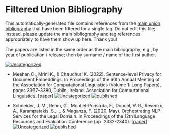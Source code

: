 # Filtered Union Bibliography

This automatically-generated file contains references from the [main union bibliography](index.md) that have been filtered for a single tag.  Do not edit this file; instead, please update the main bibliography and tag references appropriately to have them show up here.  Thank you!

The papers are listed in the same order as the main bibliography; e.g., by year of publication / release; then by surname / name of the first author.

<p>
</p>
  
[![Uncategorized](https://img.shields.io/badge/t-uncategorized-grey)](t-uncategorized.md)

* Meehan C., Mrini K., & Chaudhuri K. (2022). Sentence-level Privacy for Document Embeddings. In Proceedings of the 60th Annual Meeting of the Association for Computational Linguistics (Volume 1: Long Papers), pages 3367–3380, Dublin, Ireland. Association for Computational Linguistics.  [[paper](https://aclanthology.org/2022.acl-long.238.pdf)] [![Uncategorized](https://img.shields.io/badge/t-uncategorized-grey)](t-uncategorized.md) [![published](https://img.shields.io/badge/type-published-lightgrey)](type-published.md)

* Schneider, J. M., Rehm, G., Montiel-Ponsoda, E., Doncel, V. R., Revenko, A., Karampatakis, S., ... & Maganza, F. (2020, May). Orchestrating NLP Services for the Legal Domain. In Proceedings of the 12th Language Resources and Evaluation Conference (pp. 2332-2340). [[paper](https://aclanthology.org/2020.lrec-1.284)] [![Uncategorized](https://img.shields.io/badge/t-uncategorized-grey)](t-uncategorized.md) [![published](https://img.shields.io/badge/type-published-lightgrey)](type-published.md)

